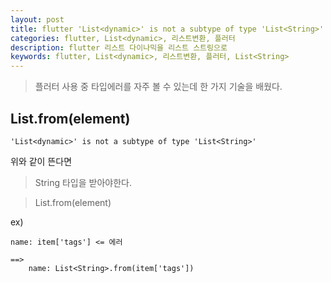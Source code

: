 ```yaml
---
layout: post
title: flutter 'List<dynamic>' is not a subtype of type 'List<String>'
categories: flutter, List<dynamic>, 리스트변환, 플러터
description: flutter 리스트 다이나믹을 리스트 스트링으로
keywords: flutter, List<dynamic>, 리스트변환, 플러터, List<String>
---
```



>플러터 사용 중 타입에러를 자주 볼 수 있는데 한 가지 기술을 배웠다.

## List<type>.from(element)

~~~
'List<dynamic>' is not a subtype of type 'List<String>'
~~~

위와 같이 뜬다면

>String 타입을 받아야한다.

>List<String>.from(element)


ex)
~~~
name: item['tags'] <= 에러

==>
    name: List<String>.from(item['tags'])
~~~














